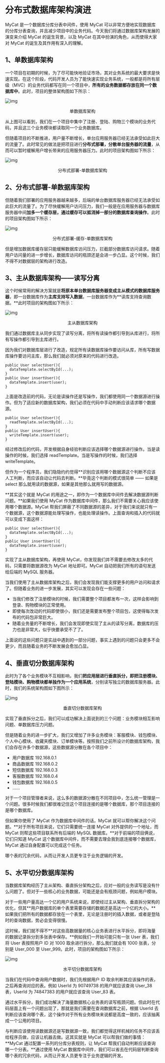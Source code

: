 

# 分布式数据库架构演进

MyCat 是一个数据库分库分表中间件，使用 MyCat 可以非常方便地实现数据库的分库分表查询，并且减少项目中的业务代码。今天我们将通过数据库架构发展的演变来介绍 MyCat 的诞生背景，以及 MyCat 在其中扮演的角色，从而使得大家对 MyCat 的诞生及其作用有深入的理解。

## 1、单数据库架构

一个项目在初期的时候，为了尽可能快地验证市场，其对业务系统的最大要求是快速实现。在这个阶段，代码开发人员为了能快速实现业务系统，一般都是将所有层级（MVC）的业务代码都写在同一个项目中，**所有的业务数据都存放在同一个数据库中**。此时，项目的整体架构图如下所示：

![img](https://gitee.com/zero049/MyNoteImages/raw/master/896610-20180515091451383-770113279.jpg)

<center>单数据库架构</center>

从上图可以看到，我们在一个项目中集中了注册、登陆、购物三个模块的业务代码，并且这三个业务模块都读取同一个业务数据库。

但随着项目的不断推进，用户量不断增长，单台应用服务器已经无法承受如此巨大的流量了。此时常见的做法是把项目进行**分布式部署，分散单台服务器的流量**，从而可以暂时缓解用户增长带来的应用服务器压力。此时的项目架构图如下所示：

![img](https://gitee.com/zero049/MyNoteImages/raw/master/896610-20180515091536594-1295593608.jpg)

<center>分布式部署-单数据库架构</center>

## 2、分布式部署-单数据库架构

但随着我们部署的应用服务器越来越多，后端的单台数据库服务器已经无法承受如此巨大的流量了。为了尽快缓解用户访问压力，我们一般是在应用服务器与数据库服务器中间**加多一个缓存层，通过缓存可以抵消掉一部分的数据库查询操作**。此时的项目架构图如下所示：

![img](https://gitee.com/zero049/MyNoteImages/raw/master/896610-20180515091707593-795258749.jpg)

<center>分布式部署-缓存-单数据库架构</center>

但是增加数据库缓存层只能缓解数据库访问压力，拦截部分数据库访问请求。随着用户访问量的进一步增长，数据库访问的瓶颈还是会进一步凸显。这个时候，我们不得不对数据层的架构进行改造。

## 3、主从数据库架构——读写分离

这个时候常用的解决方案就是**将原本单台数据库服务器变成主从模式的数据库服务器**，即一台数据库作为**主库支持写入数据**，一台数据库作为**读库支持查询数据。**此时项目的架构图如下所示：

![img](https://gitee.com/zero049/MyNoteImages/raw/master/896610-20180515091756214-1084140344.jpg)

<center>主从数据库架构</center>

我们通过数据库主从同步实现了读写分离，将所有读操作都引导到从库进行，将所有写操作都引导到主库进行。

因为我们对数据库层进行了改造，规定所有读数据库操作要访问从库，所有写数据库操作要访问主库，那么我们就必须对原来的代码进行改造。

```
public User selectUser(){
  dataTemplate.selectById(...);
}
public User insertUser(){
  dataTemplate.insert(user);
}
```

上面是改造前的代码，无论是读操作还是写操作，我们都使用同一个数据源进行操作。但为了适应新的数据库架构，我们必须在代码中手动判断应该请求哪个数据源。

```
public User selectUser(){
  readTemplate.selectById(...);
}
public User insertUser(){
  writeTemplate.insert(user);
}
```

经过修改后的代码，开发根据自身经验判断应该选择哪个数据源进行操作。当是读操作的时候，我们选择 readTemplate。当是写操作的时候，我们选择 writeTemplate。

但作为一个程序员，我们隐隐约约觉得**识别应该用哪个数据源这个判断不应该人工判断，而应该自动让代码去判断。**毕竟这个判断的模式很简单 —— 如果是 select 那么就用读的数据源，如果是其他那么就用写的数据源。

**其实这个就是 MyCat 的用途之一，即作为一个数据库中间件去解决数据源判断问题。**如果我们使用 MyCat 作为数据库中间件，那么我们不需要关心我应该使用哪个数据源。MyCat 帮我们屏蔽了不同数据源的差异，对于我们来说就只有一个数据源，这个数据源能处理写操作，也能处理读操作。上面查询和插入的代码就可以变成下面这样：

```
public User selectUser(){
  dataTemplate.selectById(...);
}
public User insertUser(){
  dataTemplate.insert(user);
}
```

实现了主从数据库架构，再使用 MyCat，你发现我们并不需要去修改太多的代码，只需要将数据源改为 MyCat 地址即可。MyCat 自动把我们所有的语句发送给后端的 MySQL 服务器。

当我们使用了主从数据库架构之后，我们会发现我们能支撑更多的用户访问和请求了。但随着业务的进一步发展，其实可以发现会存在一些问题：

- 当我们修改了注册模块的时候，我们需要整个项目都发布一次，这样会影响到登录、购物模块的正常使用。
- 即使每次改动的代码即使很小，我们还是需要发布整个项目包，这使得每次发布的代码包非常巨大。
- 随着业务量的不断增长，我们会发现即使实现了主从的读写分离，数据库的压力也是非常大，似乎快要承受不了了。

上面说的这些问题只是实战中遇到的一部分问题，事实上遇到的问题只会更多不会更少，而且随着业务的不断发展会愈加凸显。

## 4、垂直切分数据库架构

此时为了各个业务模块不互相影响，我们**把应用层进行垂直拆分，即把注册模块、登陆模块、购物模块都单独作为一个应用系统**，分别读写独立的数据库服务器。此时，我们的系统架构图如下图所示：

![img](https://gitee.com/zero049/MyNoteImages/raw/master/896610-20180515091832344-1052322220.jpg)

<center>垂直切分数据库架构</center>

实现了垂直拆分之后，我们可以成功解决上面说到的三个问题：业务模块相互影响问题、单数据库压力问题。

但是随着业务的进一步扩大，我们又增加了许多业务模块：客服模块、钱包模块、个人中心模块、收藏夹模块、订单模块等。按照我们之前所设计的数据库架构，我们会存在许多个数据源，这些数据源分散在各个项目中：

- 用户数据库  192.168.0.1
- 商品数据库  192.168.0.2
- 短信数据库  192.168.0.3
- 客服数据库  192.168.0.4
- 钱包数据库  192.168.0.5
- ……

对于一个项目管理者来说，这么多的数据源分散在不同项目中，怎么统一管理是一个问题。很多时候我们都很难记住这个项目连接的是哪个数据库，那个项目连接的是哪个数据库。

但如果你使用了 MyCat 作为数据库中间件的话，MyCat 就可以帮你解决这个问题。**对于所有项目来说，它们只需要统一连接 MyCat 对外提供的一个地址，而 MyCat 则帮这些项目联系所有后端的 MySQL 数据库。**对于前端的项目俩说，它们只知道 MyCat 这个数据库中间件，而不需要去理会我到底连接哪个数据库，MyCat 通过自身配置可以完成这个任务。

哪个表的冗余代码，从而让开发人员更专注于业务逻辑的开发。

## 5、水平切分数据库架构

当数据库架构经历了主从架构、垂直拆分架构之后，应对一般的业务读写是没有什么问题了。但对于一些核心的业务数据，可能还是会有瓶颈问题，例如用户模块。

对于一些用户量高达一个亿的用户系统来说，即使经过主从架构、垂直拆分架构的优化，但其**用户数据库的单个表里需要存储的数据还是高达一个亿的大小。**如果我们把所有的数据都存放在一个表里，无论是注册时的插入数据，或者是登陆时的查询数据，势必会变得很慢。

这时候，我们就不得不**对这些高数据量的核心业务表进行水平拆分，即将海量的数据记录拆分到多张表中保存。**例如我们一开始可能只有一张 User 表，我们将 User 表按照用户 ID 对 1000 取余进行拆分，那么我们就会有 1000 张表，分别是 User_000 至 User_999。此时，项目的架构图如下所示：

![img](https://gitee.com/zero049/MyNoteImages/raw/master/896610-20180515091921051-1661498076.jpg)

<center>水平切分数据库架构</center>

当我们在代码中查询用户数据时，我们先根据用户 ID 取余判断其应该操作的表，之后再查询对应的表。例如 UserId 为 90749738 的用户就应该查询 User_38 表，UserId 为 74847383 的用户就应该查询 User_83 表。

通过水平拆分，我们成功解决了海量数据核心业务表的读写瓶颈问题。但此时在代码层面上有一个问题出现了，那就是我们需要在查询数据库之前，根据 UserId 去判断应该查询哪个表，这个操作对于所有业务模块来说都是高度一致的，应该抽离成一个公用的项目。

与判断应该使用读数据源还是写数据源一致，我们都觉得这样机械的任务不应该丢给程序员做，应该让机器去做。这其实就是 MyCat 可以帮我们做的事情：**MyCat 通过配置一系列的分库分表规则，让 MyCat 帮我们自动判断应该查询哪一个分表。**通过使用 MyCat 数据库中间件，我们可以省去在代码层判断查询哪个表的冗余代码，从而让开发人员更专注于业务逻辑的开发。

